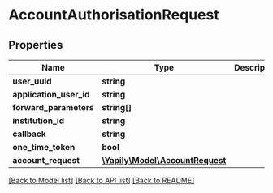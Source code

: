 # AccountAuthorisationRequest

## Properties
Name | Type | Description | Notes
------------ | ------------- | ------------- | -------------
**user_uuid** | **string** |  | [optional] 
**application_user_id** | **string** |  | [optional] 
**forward_parameters** | **string[]** |  | [optional] 
**institution_id** | **string** |  | 
**callback** | **string** |  | 
**one_time_token** | **bool** |  | 
**account_request** | [**\Yapily\Model\AccountRequest**](AccountRequest.md) |  | [optional] 

[[Back to Model list]](../README.md#documentation-for-models) [[Back to API list]](../README.md#documentation-for-api-endpoints) [[Back to README]](../README.md)


